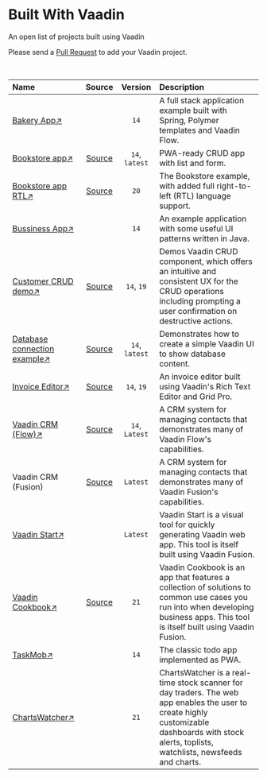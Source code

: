 # Built With Vaadin
An open list of projects built using Vaadin

Please send a [Pull Request](https://github.com/vaadin/made-with-vaadin/compare) to add your Vaadin project.

</br>

| Name | Source | Version | Description |
| :-- | :-: | :-: | :-- |
| [Bakery App↗️](https://bakery-flow.demo.vaadin.com/) |  | `14` | A full stack application example built with Spring, Polymer templates and Vaadin Flow. |
| [Bookstore app↗️](https://vaadin-bookstore-example.demo.vaadin.com) | [Source](https://github.com/vaadin/bookstore-example) | `14`, `latest` | PWA-ready CRUD app with list and form. |
| [Bookstore app RTL↗️](https://vaadin-bookstore-example.demo.vaadin.com) | [Source](https://github.com/vaadin/bookstore-example/tree/rtl-demo) | `20` | The Bookstore example, with added full right-to-left (RTL) language support. |
| [Bussiness App↗️](https://labs.vaadin.com/business/) |  | `14` | An example application with some useful UI patterns written in Java. |
| [Customer CRUD demo↗️](https://demo.vaadin.com/customer-crud-app/) | [Source](https://github.com/vaadin/ui-examples/tree/master/data-entry/customer-crud/customer-crud-flow) | `14`, `19` | Demos Vaadin CRUD component, which offers an intuitive and consistent UX for the CRUD operations including prompting a user confirmation on destructive actions. |
| [Database connection example↗️](https://vaadin-database-example.demo.vaadin.com/) | [Source](https://github.com/vaadin/vaadin-database-example) | `14`, `latest` | Demonstrates how to create a simple Vaadin UI to show database content. |
| [Invoice Editor↗️](https://demo.vaadin.com/invoice-editor-app/) | [Source](https://github.com/vaadin/ui-examples/tree/master/data-entry/invoice-editor/invoice-editor-flow) | `14`, `19` | An invoice editor built using Vaadin's Rich Text Editor and Grid Pro. |
| [Vaadin CRM (Flow)↗️](https://crm.demo.vaadin.com/) | [Source](https://github.com/vaadin/flow-crm-tutorial) | `14`, `Latest` | A CRM system for managing contacts that demonstrates many of Vaadin Flow's capabilities. |
| Vaadin CRM (Fusion) | [Source](https://github.com/vaadin/fusion-crm-tutorial) | `Latest` | A CRM system for managing contacts that demonstrates many of Vaadin Fusion's capabilities. |
| [Vaadin Start↗️](https://start.vaadin.com/) | | `Latest` | Vaadin Start is a visual tool for quickly generating Vaadin web app. This tool is itself built using Vaadin Fusion. |
| [Vaadin Cookbook↗️](https://cookbook.vaadin.com/) | [Source](https://github.com/vaadin/cookbook) | `21` | Vaadin Cookbook is an app that features a collection of solutions to common use cases you run into when developing business apps. This tool is itself built using Vaadin Fusion. |
| [TaskMob↗️](https://taskmob.demo.vaadin.com/) | | `14` | The classic todo app implemented as PWA. |
| [ChartsWatcher↗️](https://chartswatcher.com/) | | `21` | ChartsWatcher is a real-time stock scanner for day traders. The web app enables the user to create highly customizable dashboards with stock alerts, toplists, watchlists, newsfeeds and charts. |
